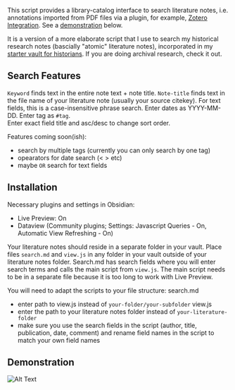 

This script provides a library-catalog interface to search literature notes, i.e. annotations imported from PDF files via a plugin, for example, [Zotero Integration](https://github.com/mgmeyers/obsidian-zotero-integration). See a [demonstration](https://github.com/erazlogo/obsidian-lit-notes-search#demonstration) below.

It is a version of a more elaborate script that I use to search my historical research notes (bascially "atomic" literature notes), incorporated in my [starter vault for historians](https://github.com/erazlogo/obsidian-history-vault). If you are doing archival research, check it out.

## Search Features

`Keyword` finds text in the entire note text + note title.
`Note-title` finds text in the file name of your literature note (usually your source citekey).
For text fields, this is a case-insensitive phrase search. 
Enter dates as YYYY-MM-DD. 
Enter tag as `#tag`.  
Enter exact field title and asc/desc to change sort order.

Features coming soon(ish): 
- search by multiple tags (currently you can only search by one tag)
- opearators for date search (< > etc)
- maybe `OR` search for text fields

## Installation

Necessary plugins and settings in Obsidian:
- Live Preview: On
- Dataview (Community plugins; Settings: Javascript Queries - On, Automatic View Refreshing - On)

Your literature notes should reside in a separate folder in your vault.
Place files `search.md` and `view.js` in any folder in your vault outside of your literature notes folder. Search.md has search fields where you will enter search terms and calls the main script from `view.js`. The main script needs to be in a separate file because it is too long to work with Live Preview.

You will need to adapt the scripts to your file structure:
search.md 
- enter path to view.js instead of `your-folder/your-subfolder`
view.js 
- enter the path to your literature notes folder instead of `your-literature-folder`
- make sure you use the search fields in the script (author, title, publication, date, comment) and rename field names in the script to match your own field names

## Demonstration

![Alt Text](https://publish-01.obsidian.md/access/36bec6aea73b5930cec9761dd7c60012/00%20meta/attachments/search%20literature%20notes.gif)